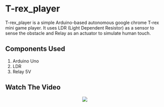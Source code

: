 # T-rex_player

T-rex_player is a simple Arduino-based autonomous google chrome T-rex mini game player. It uses LDR (Light Dependent Resistor) as a sensor to sense the obstacle and Relay as an actuator to simulate human touch.

## Components Used

1. Arduino Uno
2. LDR
3. Relay 5V

## Watch The Video

<div align="center">
  <a href="https://youtu.be/kP7SRqgUraE"><img src="https://img.youtube.com/vi/kP7SRqgUraE/0.jpg"></a>
</div>
